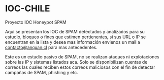 # IOC-CHILE
Proyecto IOC Honeypot SPAM

Aqui se presentan los IOC de SPAM detectados y analizados para su estudio, bloqueo o fines que estimen pertienentes, si sus URL o IP se encuentran en la lista y desea mas información envienos un mail a contacto@anquan.cl para mas antecedentes.

Este es un estudio pasivo de SPAM, no se realizan ataques ni explotaciones sobre las IP y sistemas listados aca. Solo se disponibilizan cuentas de correos las cuales reciben estos correos maliciosos con el fin de detectar campañas de SPAM, phishing y etc. 

